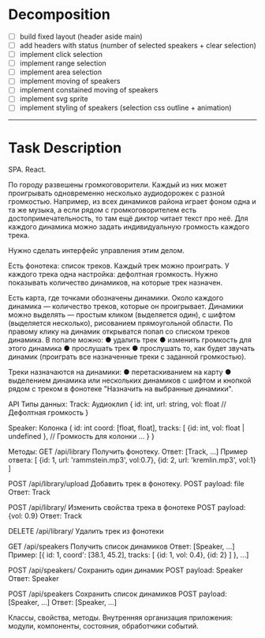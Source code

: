 # Decomposition

* [ ] build fixed layout (header aside main)
* [ ] add headers with status (number of selected speakers + clear selection)
* [ ] implement click selection
* [ ] implement range selection
* [ ] implement area selection
* [ ] implement moving of speakers
* [ ] implement constained moving of speakers
* [ ] implement svg sprite 
* [ ] implement styling of speakers (selection css outline + animation)

---
# Task Description

SPA. React.

По городу развешены громкоговорители. Каждый из них может проигрывать одновременно несколько аудиодорожек с разной громкостью. Например, из всех динамиков района играет фоном одна и та же музыка, а если рядом с громкоговорителем есть достопримечательность, то там ещё диктор читает текст про неё. Для каждого динамика можно задать индивидуальную громкость каждого трека. 

Нужно сделать интерфейс управления этим делом.

Есть фонотека: список треков. Каждый трек можно проиграть. У каждого трека одна настройка: дефолтная громкость. Нужно показывать количество динамиков, на которые трек назначен.

Есть карта, где точками обозначены динамики. Около каждого динамика — количество треков, которые он проигрывает. Динамики можно выделять — простым кликом (выделяется один), с шифтом (выделяется несколько), рисованием прямоугольной области. По правому клику на динамик открыватся попап со списком треков динамика. В попапе можно:
●	удалить трек
●	изменить громкость для этого динамика
●	прослушать трек
●	прослушать то, как будет звучать динамик (проиграть все назначенные треки с заданной громкостью).

Треки назначаются на динамики:
●	перетаскиванием на карту
●	выделением динамика или нескольких динамиков с шифтом и кнопкой рядом с треком в фонотеке "Назначить на выбранные динамики".

API
Типы данных:
Track: Аудиоклип
	{
id: int,
url: string,
vol: float  // Дефолтная громкость
}

Speaker: Колонка
	{
id: int
	coord: [float, float],
	tracks: [
		{id: int, vol: float | undefined }, // Громкость для колонки
		...
	}
}

Методы:
GET /api/library
Получить фонотеку.
Ответ: [Track, ...]
Пример ответа: 
[
{id: 1, url: 'rammstein.mp3', vol:0.7},
{id: 2, url: 'kremlin.mp3', vol:1}
]


POST /api/library/upload
Добавить трек в фонотеку.
POST payload: file
Ответ: Track

POST /api/library/<id>
Изменить свойства трека в фонотеке
POST payload: {vol: 0.9}
Ответ: Track

DELETE /api/library/<id>
Удалить трек из фонотеки

GET /api/speakers
Получить список динамиков
Ответ: [Speaker, …]
Пример:
[{
id: 1,
coord': [38.1, 45.2],
tracks: [
{id: 1, vol: 0.4},
{id: 2}
]
}, …]

POST /api/speakers/<id> 
Сохранить один динамик 
POST payload: Speaker
Ответ: Speaker


POST /api/speakers
Сохранить список динамиков
POST payload: [Speaker, …]
Ответ: [Speaker, …]

Классы, свойства, методы. Внутренняя организация приложения: модули, компоненты, состояния, обработчики событий.
